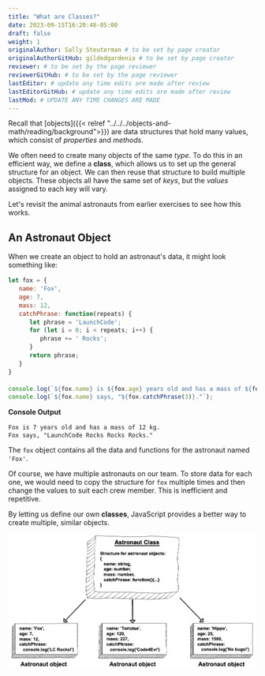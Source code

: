```yaml
---
title: "What are Classes?"
date: 2023-09-15T16:20:48-05:00
draft: false
weight: 1
originalAuthor: Sally Steuterman # to be set by page creator
originalAuthorGitHub: gildedgardenia # to be set by page creator
reviewer: # to be set by the page reviewer
reviewerGitHub: # to be set by the page reviewer
lastEditor: # update any time edits are made after review
lastEditorGitHub: # update any time edits are made after review
lastMod: # UPDATE ANY TIME CHANGES ARE MADE
---
```


Recall that [objects]({{< relref "../../../objects-and-math/reading/background">}}) are data structures that hold many
values, which consist of *properties* and *methods*.

We often need to create many objects of the same *type*. To do this in an
efficient way, we define a **class**, which allows us to set up the general
structure for an object. We can then reuse that structure to build multiple
objects. These objects all have the same set of *keys*, but the *values*
assigned to each key will vary.

Let's revisit the animal astronauts from earlier exercises to see how this
works.

## An Astronaut Object

When we create an object to hold an astronaut's data, it might look something
like:

```js {linenos=table}
let fox = {
   name: 'Fox',
   age: 7,
   mass: 12,
   catchPhrase: function(repeats) {
      let phrase = 'LaunchCode';
      for (let i = 0; i < repeats; i++) {
         phrase += ' Rocks';
      }
      return phrase;
   }
}

console.log(`${fox.name} is ${fox.age} years old and has a mass of ${fox.mass} kg.`);
console.log(`${fox.name} says, "${fox.catchPhrase(3)}."`);
```

**Console Output**

```console
Fox is 7 years old and has a mass of 12 kg.
Fox says, "LaunchCode Rocks Rocks Rocks."
```

The `fox` object contains all the data and functions for the astronaut named
`'Fox'`.

Of course, we have multiple astronauts on our team. To store data for each one,
we would need to copy the structure for `fox` multiple times and then change
the values to suit each crew member. This is inefficient and repetitive.

By letting us define our own **classes**, JavaScript provides a better way to
create multiple, similar objects.

![Visual of the relationship between classes and objects.](pictures/Classes-vs-objects.png)